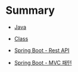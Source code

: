 # Summary

* [Java](Java.md)

* [Class](Class.md)

* [Spring Boot - Rest API](SpringBootRestAPI.md)

* [Spring Boot - MVC 패턴](SpringBootMVC.md)
